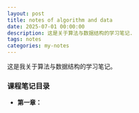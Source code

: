 ```yaml
---
layout: post
title: notes of algorithm and data
date: 2025-07-01 00:00:00
description: 这是关于算法与数据结构的学习笔记.
tags: notes
categories: my-notes
---
```


这是我关于算法与数据结构的学习笔记。

### 课程笔记目录

- **第一章：**
